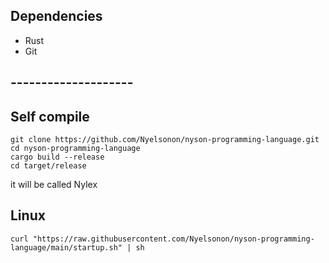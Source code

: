 ## Dependencies
- Rust
- Git

## --------------------

## Self compile
```shell
git clone https://github.com/Nyelsonon/nyson-programming-language.git
cd nyson-programming-language
cargo build --release
cd target/release
```

it will be called Nylex

## Linux
```shell
curl "https://raw.githubusercontent.com/Nyelsonon/nyson-programming-language/main/startup.sh" | sh
```